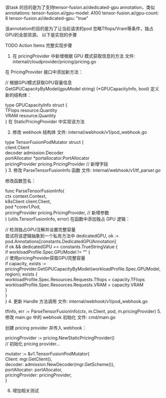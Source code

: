 该task 的目的是为了支持tensor-fusion.ai/dedicated-gpu annotation，类似
annotations:
  tensor-fusion.ai/gpu-model: A100 
  tensor-fusion.ai/gpu-count: 8
  tensor-fusion.ai/dedicated-gpu: "true"

该annotation的目的是为了让当前请求的pod 忽略Tflops/Vram等条件，独占GPU的全部资源。
以下是实现的步骤

TODO Action Items
完整实现步骤
1. 在 pricingProvider 中新增根据 GPU 模式获取信息的方法
文件: internal/cloudprovider/pricing/pricing.go

在 PricingProvider 接口中添加新方法：

// 根据GPU模式获取GPU容量信息  
GetGPUCapacityByModel(gpuModel string) (*GPUCapacityInfo, bool)
定义新的结构体：

type GPUCapacityInfo struct {  
    TFlops resource.Quantity  
    VRAM   resource.Quantity  
}
在 StaticPricingProvider 中实现该方法

2. 修改 webhook 结构体
文件: internal/webhook/v1/pod_webhook.go

type TensorFusionPodMutator struct {  
    client.Client  
    decoder         admission.Decoder  
    portAllocator   *portallocator.PortAllocator  
    pricingProvider pricing.PricingProvider  // 新增字段  
}
3. 修改 ParseTensorFusionInfo 函数
文件: internal/webhook/v1/tf_parser.go

修改函数签名：

func ParseTensorFusionInfo(  
    ctx context.Context,  
    k8sClient client.Client,  
    pod *corev1.Pod,  
    pricingProvider pricing.PricingProvider,  // 新增参数  
) (utils.TensorFusionInfo, error)
在函数中添加独占 GPU 逻辑：

// 检测独占GPU注解并设置完整容量  
尝试将该逻辑抽象到一个私有方法中
dedicatedGPU, ok := pod.Annotations[constants.DedicatedGPUAnnotation]  
if ok && dedicatedGPU == constants.TrueStringValue {  
    if workloadProfile.Spec.GPUModel != "" {  
        // 使用pricingProvider获取GPU完整容量  
        if capacity, exists := pricingProvider.GetGPUCapacityByModel(workloadProfile.Spec.GPUModel, region); exists {  
            workloadProfile.Spec.Resources.Requests.Tflops = capacity.TFlops  
            workloadProfile.Spec.Resources.Requests.VRAM = capacity.VRAM  
        }  
    }  
}
4. 更新 Handle 方法调用
文件: internal/webhook/v1/pod_webhook.go

tfInfo, err := ParseTensorFusionInfo(ctx, m.Client, pod, m.pricingProvider)
5. 修改 main.go 中的 webhook 初始化
文件: cmd/main.go

创建 pricing provider 并传入 webhook：

pricingProvider := pricing.NewStaticPricingProvider()  
// 初始化 pricing provider...  
  
mutator := &v1.TensorFusionPodMutator{  
    Client:          mgr.GetClient(),  
    decoder:         admission.NewDecoder(mgr.GetScheme()),  
    portAllocator:   portAllocator,  
    pricingProvider: pricingProvider,  
}

6. 增加相关测试